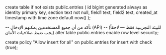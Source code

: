 create table if not exists public.entries (
  id bigint generated always as identity primary key,
  section text not null,
  field1 text,
  field2 text,
  created_at timestamp with time zone default now()
);

-- تأكد من أن جميع المستخدمين يمكنهم الإدخال (API)
-- (للبيئة التجريبية فقط — لاحقاً يجب ضبط صلاحيات الأمان)
alter table public.entries enable row level security;

create policy \"Allow insert for all\" on public.entries
  for insert
  with check (true);
